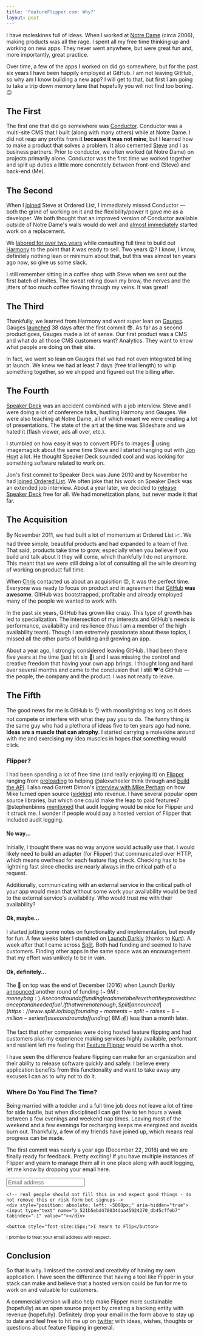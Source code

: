 ```yaml
---
title: 'FeatureFlipper.com: Why?'
layout: post
---
```


I have moleskines full of ideas. When I worked at [Notre Dame](https://www.nd.edu) (circa 2006), making products was all the rage. I spent all my free time thinking up and working on new apps. They never went anywhere, but were great fun and, more importantly, great practice.

Over time, a few of the apps I worked on did go somewhere, but for the past six years I have been happily employed at GitHub. I am not leaving GitHub, so why am I know building a new app? I will get to that, but first I am going to take a trip down memory lane that hopefully you will not find too boring. :wink:

## The First

The first one that did go somewhere was [Conductor](http://conductor.nd.edu/). Conductor was a multi-site CMS that I built (along with many others) while at Notre Dame. I did not reap any profits from it **because it was not mine**, but I learned how to make a product that solves a problem. It also cemented [Steve](https://orderedlist.com) and I as business partners. Prior to conductor, we often worked (at Notre Dame) on projects primarily alone. Conductor was the first time we worked together and split up duties a little more concretely between front-end (Steve) and back-end (Me).

## The Second

When I [joined](http://archive.orderedlist.com/blog/archives/welcome-john-nunemaker/) Steve at Ordered List, I immediately missed Conductor &mdash; both the grind of working on it and the flexibility/power it gave me as a developer. We both thought that an improved version of Conductor available outside of Notre Dame's walls would do well and [almost immediately](http://archive.orderedlist.com/blog/archives/your-thoughts-on-content-management/) started work on a replacement.

We [labored for over two years](http://archive.orderedlist.com/blog/archives/august-3rd/) while consulting full time to build out [Harmony](http://harmonyapp.com) to the point that it was ready to sell. Two years :astonished:? I know, I know, definitely nothing lean or minimum about that, but this was almost ten years ago now, so give us some slack.

I still remember sitting in a coffee shop with Steve when we sent out the first batch of invites. The sweat rolling down my brow, the nerves and the jitters of too much coffee flowing through my veins. It was great!

## The Third

Thankfully, we learned from Harmony and went super lean on [Gauges](http://gaug.es). Gauges [launched](http://archive.orderedlist.com/blog/archives/gauges/) 38 days after the first commit :sunglasses:. As far as a second product goes, Gauges made a lot of sense. Our first product was a CMS and what do all those CMS customers want? Analytics. They want to know what people are doing on their site.

In fact, we went so lean on Gauges that we had not even integrated billing at launch. We knew we had at least 7 days (free trial length) to whip something together, so we shipped and figured out the billing after.

## The Fourth

[Speaker Deck](https://speakerdeck.com) was an accident combined with a job interview. Steve and I were doing a lot of conference talks, hustling Harmony and Gauges. We were also teaching at Notre Dame, all of which meant we were creating a lot of presentations. The state of the art at the time was Slideshare and we hated it (flash viewer, ads all over, etc.).

I stumbled on how easy it was to convert PDFs to images :thinking: using imagemagick about the same time Steve and I started hanging out with [Jon Hoyt](http://theprogrammingbutler.com/) a lot. He thought Speaker Deck sounded cool and was looking for something software related to work on.

Jon's first commit to Speaker Deck was June 2010 and by November he had [joined Ordered List](http://archive.orderedlist.com/blog/archives/welcome-jon-hoyt/). We often joke that his work on Speaker Deck was an extended job interview. About a year later, we decided to [release Speaker Deck](http://archive.orderedlist.com/blog/archives/share-presentations-without-the-mess/) free for all. We had monetization plans, but never made it that far.

## The Acquisition

By November 2011, we had built a lot of momentum at Ordered List :chart_with_upwards_trend:. We had three simple, beautiful products and had expanded to a team of five. That said, products take time to grow, especially when you believe if you build and talk about it they will come, which thankfully I do not anymore. This meant that we were still doing a lot of consulting all the while dreaming of working on product full time.

When [Chris](https://github.com/defunkt) contacted us about an acquisition  :heart_eyes:, it was the perfect time. Everyone was ready to focus on product and in agreement that [GitHub](https://github.com) **was awesome**. GitHub was bootstrapped, profitable and already employed many of the people we wanted to work with.

In the past six years, GitHub has grown like crazy. This type of growth has led to specialization. The intersection of my interests and GitHub's needs is performance, availability and resilience (thus I am a member of the high availability team). Though I am extremely passionate about these topics, I missed all the other parts of building and growing an app.

About a year ago, I strongly considered leaving GitHub. I had been there five years at the time (just hit six :tada:) and I was missing the control and creative freedom that having your own app brings. I thought long and hard over several months and came to the conclusion that I still :heart:'d GitHub &mdash; the people, the company and the product. I was not ready to leave.

## The Fifth

The good news for me is GitHub is  :ok_hand: with moonlighting as long as it does not compete or interfere with what they pay you to do. The funny thing is the same guy who had a plethora of ideas five to ten years ago had none. **Ideas are a muscle that can atrophy**. I started carrying a moleskine around with me and exercising my idea muscles in hopes that something would click.

### Flipper?

I had been spending a lot of free time (and really enjoying it) on [Flipper](https://github.com/jnunemaker/flipper) ranging from [preloading](http://www.railstips.org/blog/archives/2016/12/08/flipper-preloading/) to helping @alexwheeler think through and [build the API](https://github.com/jnunemaker/flipper/pulls?q=is%3Apr+is%3Aclosed+label%3Aapi). I also read Garrett Dimon's [interview with Mike Perham](https://medium.com/starting-sustaining/mike-perham-interview-8e98939284a5) on how Mike turned open source ([sidekiq](https://sidekiq.org/)) into revenue. I have several popular open source libraries, but which one could make the leap to paid features? @stephenbinns [mentioned](https://github.com/jnunemaker/flipper/pull/198#issuecomment-262197764) that audit logging would be nice for Flipper and it struck me. I wonder if people would pay a hosted version of Flipper that included audit logging.

#### No way...

Initially, I thought there was no way anyone would actually use that. I would likely need to build an adapter (for Flipper) that communicated over HTTP, which means overhead for each feature flag check. Checking has to be lightning fast since checks are nearly always in the critical path of a request.

Additionally, communicating with an external service in the critical path of your app would mean that without some work your availability would be tied to the external service's availability. Who would trust me with their availability?

#### Ok, maybe...

I started jotting some notes on functionality and implementation, but mostly for fun. A few weeks later I stumbled on [Launch Darkly](https://launchdarkly.com/) (thanks to [Kurt](https://twitter.com/mrkurt)). A week after that I came across [Split](https://www.split.io/). Both had funding and seemed to have customers. Finding other apps in the same space was an encouragement that my effort was unlikely to be in vain.

#### Ok, definitely...

The :cherries: on top was the end of December (2016) when Launch Darkly [announced](https://techcrunch.com/2016/12/20/launchdarkly-gets-8-7m-to-get-access-to-the-right-features-in-front-of-right-users/) another round of funding (~ $9M :moneybag:). A second round of funding leads me to believe that they proved the concept and needed fuel. If that were not enough, Split [announced](https://www.split.io/blog/founding-moments-split-raises-8-million-series/) a second round of funding (~$8M  :moneybag:) less than a month later.

The fact that other companies were doing hosted feature flipping and had customers plus my experience making services highly available, performant and resilient left me feeling that [Feature Flipper](https://featureflipper.com) would be worth a shot.

I have seen the difference feature flipping can make for an organization and their ability to release software quickly and safely. I believe every application benefits from this functionality and want to take away any excuses I can as to why not to do it.

### Where Do You Find The Time?

Being married with a toddler and a full time job does not leave a lot of time for side hustle, but when disciplined I can get five to ten hours a week between a few evenings and weekend nap times. Leaving most of the weekend and a few evenings for recharging keeps me energized and avoids burn out. Thankfully, a few of my friends have joined up, which means real progress can be made.

The first commit was nearly a year ago (December 22, 2016) and we are finally ready for feedback. Pretty exciting! If you have multiple instances of Flipper and yearn to manage them all in one place along with audit logging, let me know by dropping your email here.

<div class="flipper-form">
  <form action="//fewerandfaster.us15.list-manage.com/subscribe/post?u=521b5ebd470034daa45924270&amp;id=db45cffeb7" method="post">
    <input name="EMAIL" type="email" placeholder="Email address" style="font-size:15px;" />

    <!-- real people should not fill this in and expect good things - do not remove this or risk form bot signups-->
    <div style="position: absolute; left: -5000px;" aria-hidden="true"><input type="text" name="b_521b5ebd470034daa45924270_db45cffeb7" tabindex="-1" value=""></div>

    <button style="font-size:15px;">I Yearn to Flip</button>
  </form>
</div>

<small>I promise to treat your email address with respect.</small>

## Conclusion

So that is why. I missed the control and creativity of having my own application. I have seen the difference that having a tool like Flipper in your stack can make and believe that a hosted version could be fun for me to work on and valuable for customers.

A commercial version will also help make Flipper more sustainable (hopefully) as an open source project by creating a backing entity with revenue (hopefully). Definitely drop your email in the form above to stay up to date and feel free to hit me up on [twitter](https://twitter.com/jnunemaker) with ideas, wishes, thoughts or questions about feature flipping in general.
